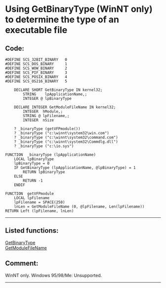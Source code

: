 
# Using GetBinaryType (WinNT only) to determine the type of an executable file

## Code:
```foxpro  
#DEFINE SCS_32BIT_BINARY   0
#DEFINE SCS_DOS_BINARY     1
#DEFINE SCS_WOW_BINARY     2
#DEFINE SCS_PIF_BINARY     3
#DEFINE SCS_POSIX_BINARY   4
#DEFINE SCS_OS216_BINARY   5

	DECLARE SHORT GetBinaryType IN kernel32;
		STRING    lpApplicationName,;
		INTEGER @ lpBinaryType

	DECLARE INTEGER GetModuleFileName IN kernel32;
		INTEGER  hModule,;
		STRING @ lpFilename,;
		INTEGER  nSize

    ? _binaryType (getVFPmodule())
    ? _binaryType ("c:\winnt\system32\win.com")
    ? _binaryType ("c:\winnt\system32\command.com")
    ? _binaryType ("c:\winnt\system32\Commdlg.dll")
    ? _binaryType ("c:\io.sys")

FUNCTION  _binaryType (lpApplicationName)
	LOCAL lpBinaryType
    lpBinaryType = 0
	IF GetBinaryType (lpApplicationName, @lpBinaryType) = 1
		RETURN lpBinaryType
	ELSE
		RETURN -1
	ENDIF

FUNCTION  getVFPmodule
	LOCAL lpFilename
	lpFilename = SPACE(250)
	lnLen = GetModuleFileName (0, @lpFilename, Len(lpFilename))
RETURN Left (lpFilename, lnLen)  
```  
***  


## Listed functions:
[GetBinaryType](../libraries/kernel32/GetBinaryType.md)  
[GetModuleFileName](../libraries/kernel32/GetModuleFileName.md)  

## Comment:
WinNT only. Windows 95/98/Me: Unsupported.  
  
***  

